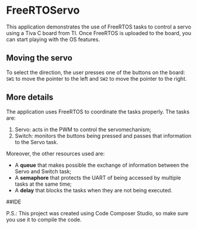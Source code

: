 # FreeRTOServo
This application demonstrates the use of FreeRTOS tasks to control a servo using a Tiva C board from TI. Once FreeRTOS
is uploaded to the board, you can start playing with the OS features. 

## Moving the servo
To select the direction, the user presses one of the buttons on the board: `SW1` to move the pointer to the left and `SW2` to move the pointer to the right.

## More details

The application uses FreeRTOS to coordinate the tasks properly. The tasks are:

1. Servo: acts in the PWM to control the servomechanism;
2. Switch: monitors the buttons being pressed and passes that information to the Servo task.

Moreover, the other resources used are:

* A **queue** that makes possible the exchange of information between the Servo and Switch task;
* A **semaphore** that protects the UART of being accessed by multiple tasks at the same time;
* A **delay** that blocks the tasks when they are not being executed.



##IDE

P.S.: This project was created using Code Composer Studio, so make sure you use it to compile the code.
